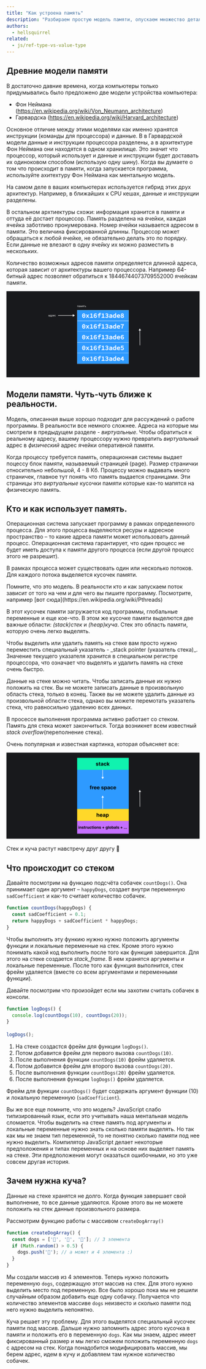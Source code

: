 ```yaml
---
title: "Как устроена память"
description: "Разбираем простую модель памяти, опускаем множество деталей"
authors:
  - hellsquirrel
related:
  - js/ref-type-vs-value-type
---
```


## Древние модели памяти

В достаточно давние времена, когда компьютеры только придумывались было предложено две модели устройства компьютера:

- Фон Неймана (https://en.wikipedia.org/wiki/Von_Neumann_architecture)
- Гарвардска (https://en.wikipedia.org/wiki/Harvard_architecture)

Основное отличие между этими моделями как именно хранятся инструкции (команды для процессора) и данные. В в Гарвардской модели данные и инструкции процессора разделены, а в архитектуре Фон Неймана они находятся в одном хранилище. Это значит что процессор, который использует и данные и инструкции будет доставать их одиноковом способом (использую одну шину). Когда вы думаете о том что происходит в памяти, когда запускается программа, используйте ахитехтуру Фон Неймана как ментальную модель.

<aside>
 На самом деле в ваших компьютерах используется гибрид этих друх архитектур. Например, в ближайшиx к CPU кешах, данные и инструкции разделены.
</aside>

В остальном архтиектуры схожи: информация хранится в памяти и оттуда её достает процессор. Память разделена на ячейки, каждая ячейка заботливо пронумерована. Номер ячейки называется адресом в памяти. Это величина фиксированной длинны. Процессор может обращаться к любой ячейке, не обязательно делать это по порядку. Если данные не влезают в одну ячейку их можно разместить в нескольких.

<aside>
 Количество возможных адресов памяти определяется длинной адреса, которая зависит от архитектуры вашего процессора.
 Например 64-битный адрес позволяет обратиться к 18446744073709552000 ячейкам памяти.
</aside>


![Схема устройста памяти. 5 ячеек пронумерованные от 4 до 8](images/memory.png)


## Модели памяти. Чуть-чуть ближе к реальности.
Модель, описанная выше хорошо подходит для рассуждений о работе программы. В реальности все немного сложнее. Адреса на которые мы смотрели в предыдущем разделе - _виртуальные_. Чтобы обратиться к реальному адресу, вашему процессору нужно превратить _виртуальный_ адрес в _физический_ адрес ячейки оперативной памяти.

Когда процессу требуется память, операционная системы выдает поцессу блок памяти, называемый страницей (page). Размер странички относительно небольшой, 4 - 8 Кб. Процессу можно выдавать много страничек, главное тут понять что память выдается страницами. Эти страницы это _виртуальные_ кусочки памяти которые как-то мапятся на физическую память.

## Кто и как использует память.
Операционная система запускает программу в рамках определенного процесса. Для этого процесса выделяются ресуры и адресное пространство – то какие адреса памяти может использовать данный процесс. Операционная система гарантирует, что один процесс не будет иметь доступа к памяти другого процесса (если другой процесс этого не разрешит).

В рамках процесса может существовать один или несколько потоков. Для каждого потока выделяется кусочек памяти.
<aside>
Помните, что это модель. В реальности кто и как запускаем поток зависит от того на чем и для чего вы пишите программу. Посмотрите, например [вот сюда](https://en.wikipedia.org/wiki/Pthreads)
</aside>

В этот кусочек памяти загружается код программы, глобальные переменные и еще кое-что. В этом же кусочке памяти выделются две важные области: _(stack)стек_ и _(heap)куча_.
Стек это область памяти, которую очень легко выделять.
<aside>
Чтобы выделить или удалить память на стеке вам просто нужно переместить специальный указатель - _stack pointer (указатель стека)_.
Значение текущего указателя хранится в специальном регистре процессора, что означает что выделять и удалить память на стеке очень быстро.
</aside>

Данные на стеке можно читать. Чтобы записать данные их нужно положить на стек. Вы не можете записать данные в произвольную область стека, только в конец. Также вы не можете удалить данные из произвольной области стека, однако вы можете перемотать указатель стека, что равносильно удалению всех данных.

В просессе выполнения программа активно работает со стеком. Память для стека может закончиться. Тогда возникнет всем  известный _stack overflow_(переполнение стека).

Очень популярная и известная картинка, которая объясняет все:

![Схема устройста памяти. Блок памяти в нижней части блока heap(куча) в верхней части stack(stack). Посередине пустое пространство. Показано что стек растет вниз, а куча вверх](images/stack-heap.png)

Стек и куча растут навстречу друг другу 🤗


## Что происходит со стеком
Давайте посмотрим на функцию подсчёта собачек `countDogs()`. Она принимает один аргумент – `happyDogs`, создает внутри переменную `sadCoefficient` и как-то считает количество собачек.

```js
function countDogs(happyDogs) {
  const sadCoefficient = 0.1;
  return happyDogs + sadCoefficient * happyDogs;
}
```

Чтобы выполнить эту функию нужно нужно положить аргументы функции и локальные переменные на стек. Кроме этого нужно понимать какой код выполнить после того как функция завершится. Для этого на стеке создается _stack_frame_. В нем хранятся аргументы и локальные переменные. После того как функция выполнится, стек фрейм удаляется (вместе со всем аргументами и переменными функции).

Давайте посмотрим что произойдет если мы захотим считать собачек в консоли.

```js
function logDogs() {
  console.log(countDogs(10), countDogs(20));
}

logDogs();
```

1. На стеке создастся фрейм для функции `logDogs()`.
1. Потом добавится фрейм для первого вызова `countDogs(10)`.
1. После выполнения функции `countDogs(10)` фрейм удаляется.
1. Потом добавится фрейм для второго вызова `countDogs(20)`.
1. После выполнения функции `countDogs(20)` фрейм удаляется.
1. После выполнения функции `logDogs()` фрейм удаляется.

Фрейм для функции `countDogs()` будет содержать аргумент функции (10) и локальную переменную (`sadCoefficient`).

<aside>
Вы же все еще помните, что это модель? JavaScript слабо типизированный язык, если это учитывать наша ментальная модель сломается. Чтобы выделить на стеке память под аргументы и локальные переменные нужно знать сколько памяти выделять. Но так как мы не знаем тип переменной, то не понятно сколько памяти под нее нужно выделить. Компилятор JavaScript делает некоторые предположения и типах переменных и на основе них выделяет память на стеке. Эти предположения могут оказаться ошибочными, но это уже совсем другая история.
</aside>

## Зачем нужна куча?
Данные на стеке хранятся не долго. Когда функция завершает свой выполнение, то все данные удаляются. Кроме этого вы не можете положить на стек данные произвольного размера.

Рассмотрим функцию работы с массивом `createDogArray()`

```js
function createDogArray() {
  const dogs = ['🐶', '🐶', '🐶']; // 3 элемента
  if (Math.random() > 0.5) {
    dogs.push('🐶'); // а может и 4 элемента :)
  }
}
```
Мы создали массив из 4 элементов. Теперь нужно положить переменную `dogs`, содержащую этот массив на стек.
Для этого нужно выделить место под переменную. Все было хорошо пока мы не решили случайным образом добавить еще одну собачку. Получается что количество элементов массиве `dogs` неизвесто и сколько памяти под него нужно выделить непонятно.

Куча решает эту проблему. Для этого выделятся специальный кусочек памяти под массив. Дальше нужно запомнить адрес этого кусочка в памяти и положить его в переменную `dogs`. Как мы знаем, адрес имеет фиксированный размер и мы легко сможем положить переменную `dogs` с адресом на стек. Когда понадобится модифицировать массив, мы берем адрес, идем в кучу и добавляем там нужное количество собачек.
